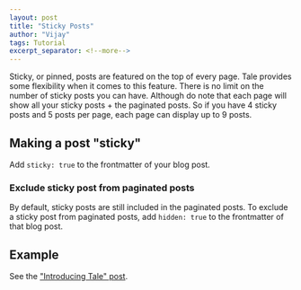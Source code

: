 ```yaml
---
layout: post
title: "Sticky Posts"
author: "Vijay"
tags: Tutorial
excerpt_separator: <!--more-->
---
```


Sticky, or pinned, posts are featured on the top of every page. Tale provides some flexibility when it comes to this feature.<!--more--> There is no limit on the number of sticky posts you can have. Although do note that each page will show all your sticky posts + the paginated posts. So if you have 4 sticky posts and 5 posts per page, each page can display up to 9 posts.

## Making a post "sticky"

Add `sticky: true` to the frontmatter of your blog post.

### Exclude sticky post from paginated posts

By default, sticky posts are still included in the paginated posts. To exclude a sticky post from paginated posts, add `hidden: true` to the frontmatter of that blog post.

## Example

See the ["Introducing Tale" post](https://github.com/vijaypolimeru/tale/blob/master/_posts/2017-03-29-introducing-tale.md).

